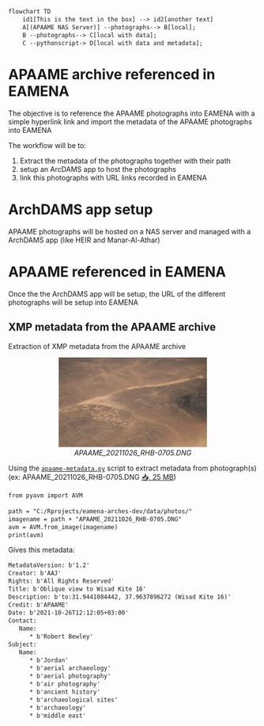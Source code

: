 
```mermaid
flowchart TD
    id1[This is the text in the box] --> id2[another text]
    A[(APAAME NAS Server)] --photographs--> B[local];
    B --photographs--> C[local with data];
    C --pythonscript-> D[local with data and metadata];
```

# APAAME archive referenced in EAMENA

The objective is to reference the APAAME photographs into EAMENA with a simple hyperlink link and import the metadata of the APAAME photographs into EAMENA 

The workflow will be to:

1. Extract the metadata of the photographs together with their path
2. setup an ArcDAMS app to host the photographs
3. link this photographs with URL links recorded in EAMENA

# ArchDAMS app setup

APAAME photographs will be hosted on a NAS server and managed with a ArchDAMS app (like HEIR and Manar-Al-Athar)

# APAAME referenced in EAMENA

Once the the ArchDAMS app will be setup, the URL of the different photographs will be setup into EAMENA

## XMP metadata from the APAAME archive

Extraction of XMP metadata from the APAAME archive
  
<p align="center">
  <img alt="img-name" src="www/APAAME_20211026_RHB-0705.png" width="300">
  <br>
    <em>APAAME_20211026_RHB-0705.DNG</em>
</p>
  
Using the [`apaame-metadata.py`](https://github.com/eamena-oxford/eamena-arches-dev/blob/main/functions/Python/apaame-metadata.py) script to extract metadata from photograph(s) (ex: APAAME_20211026_RHB-0705.DNG [📥, 25 MB](https://github.com/eamena-oxford/eamena-arches-dev/raw/main/data/photos/APAAME_20211026_RHB-0705.DNG)) 
  

```
from pyavm import AVM

path = "C:/Rprojects/eamena-arches-dev/data/photos/"
imagename = path + "APAAME_20211026_RHB-0705.DNG"
avm = AVM.from_image(imagename)
print(avm)
```

Gives this metadata:

```
MetadataVersion: b'1.2'
Creator: b'AAJ'
Rights: b'All Rights Reserved'
Title: b'Oblique view to Wisad Kite 16'
Description: b'to:31.9441084442, 37.9637896272 (Wisad Kite 16)'
Credit: b'APAAME'
Date: b'2021-10-26T12:12:05+03:00'
Contact:
   Name:
      * b'Robert Bewley'
Subject:
   Name:
      * b'Jordan'
      * b'aerial archaeology'
      * b'aerial photography'
      * b'air photography'
      * b'ancient history'
      * b'archaeological sites'
      * b'archaeology'
      * b'middle east'
```